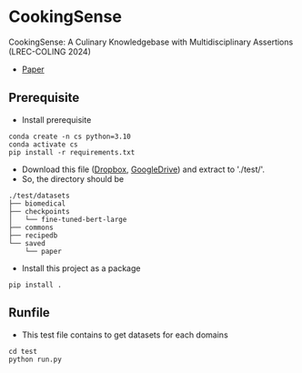 # CookingSense
CookingSense: A Culinary Knowledgebase with Multidisciplinary Assertions (LREC-COLING 2024)
* [Paper](https://aclanthology.org/2024.lrec-main.354/)

## Prerequisite 

* Install prerequisite
```
conda create -n cs python=3.10
conda activate cs
pip install -r requirements.txt
```

* Download this file ([Dropbox](https://www.dropbox.com/scl/fi/v2f7zaym12yusacvbddhy/datasets.zip?rlkey=36x1rcwmyup7qb85eadv2ooe9&st=ny3tdq9i&dl=0), [GoogleDrive](https://drive.google.com/file/d/1R8lwj2YWuwf248ice2gj-SpCUb-JSLsn/view?usp=sharing)) and extract to './test/'.
* So, the directory should be 
```
./test/datasets
├── biomedical
├── checkpoints
│   └── fine-tuned-bert-large
├── commons
├── recipedb
└── saved
    └── paper
```

* Install this project as a package
```
pip install .
```

## Runfile
* This test file contains to get datasets for each domains
```
cd test
python run.py
```
